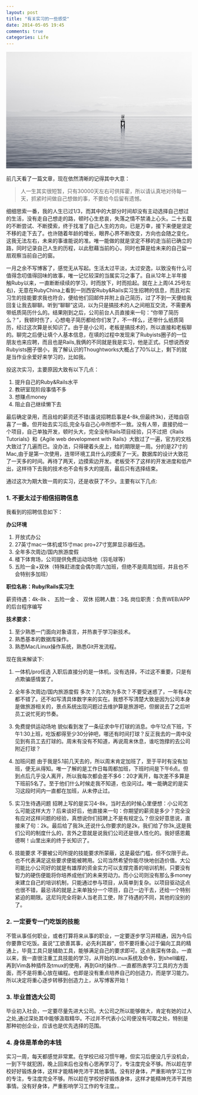 ```yaml
---
layout: post
title: "有关实习的一些感受"
date: 2014-05-05 19:45
comments: true
categories: Life
---
```

![](/images/20140505.jpg)

前几天看了一篇文章，现在依然清晰的记得其中大意：

> 人一生其实很短暂，只有30000天左右可供挥霍，所以请认真地对待每一天，抓紧时间做自己想做的事，不要给今后留有遗憾。

细细思索一番，我的人生已过1/3，而其中的大部分时间却没有主动选择自己想过的生活，没有走自己想走的路，顿时心生悲哀，失落之情不禁涌上心头。二十五载的不断尝试、不断摸索，终于找准了自己人生的方向，已是万幸，接下来便是坚定不移的走下去了。也许随着年龄的增长，眼界心界不断改变，方向也会随之变化，这我无法左右，未来的事谁能说的准。唯一能做的就是坚定不移的走当前已确立的路，同时记录自己人生的历程，以此慰藉当前的心，同时也算是给未来的自己留一扇观察当前自己的窗。

一月之余不写博客了，感觉无从写起。生活太过平淡，太过安逸，以致没有什么可值得念叨值得回味的故事，唯一记忆较深的当属实习之事了。自从12年上半年接触Ruby以来，一直断断续续的学习，时而放下，时而拾起。就在上上周(4.25号左右)，无意在RubyChina上看到一则西安Ruby&Rails实习生招聘的信息，而且对实习生的技能要求我也符合，便给他们回邮件并附上自己简历，过了不到一天便给我回复让我去聊聊。听到“聊聊”这词，以为只是搞技术的人之间相互交流，不需要再带纸质简历什么的。结果刚到之后，公司前台人员直接来一句：“你带了简历么？”，我顿时伤了，心想电子简历都给你们发了，不一样么，还带什么纸质简历，经过这次算是长知识了。由于是小公司，老板是搞技术的，所以直接和老板聊的。聊完之后便让填个人基本信息，在填的过程中发现来了Rubyists圈子的一位朋友也来应聘，而且也是Rails,我俩的不同就是我是实习，他是正式。只想说西安Rubyists圈子很小，我了解认识的Thoughtworks大概占了70%以上，剩下的就是当作业余爱好来学习的，比如我。

<!-- more -->

投这次实习，主要原因大致有以下几点：

1. 提升自己的Ruby&Rails水平
2. 教研室现阶段事情不多
3. 想赚点money
4. 阻止自己继续懒下去

最后确定录用，而且给的薪资还不错(虽说招聘启事是4-8k,但最终3k)，还暗自窃喜了一番。但开始去实习后,完全与自己心中所想不一致。没有人带，直接扔给一个项目，自己单独开发，顿时头大，完全没有Rails项目经验，只不过把《Rails Tutorials》和《Agile web development with Rails》大致过了一遍，官方的文档大致过了几遍而已。没办法，只得硬着头皮上，给的期限是一周。分的是27寸的Mac,由于是第一次使用，连带环境工具什么的摸索了一天。数据库的设计大致花了一天多的时间。再待了两天，边摸索边开发。老板受不了这样的开发进度和低产出，这样待下去我的技术也不会有多大的提高，最后只有选择结束。

通过这次为期大致一周的实习，还是收获了不少。主要有以下几点:

### 1. 不要太过于相信招聘信息

我看到的招聘信息如下：

**办公环境**

1. 开放式办公
2. 27英寸mac一体机或15寸mac pro+27寸宽屏显示器任选。
3. 全年多次周边/国内旅游度假
4. 楼下体育场，公司提供免费运动场地（羽毛球等）
5. 五险一金+双休（特殊赶进度会偶尔周六加班，但绝不是周周加班，并且也不会特别多加班）

**职位名称：Ruby/Rails实习生**

薪资待遇：4k-8k 、 五险一金 、 双休
招聘人数：3名
岗位职责：负责WEB/APP的后台程序编写

**技术要求：**

1. 至少熟悉一门面向对象语言，并热衷于学习新技术。
2. 熟悉基本的数据库操作。
3. 熟悉Mac/Linux操作系统，熟悉Git开发流程。

现在我来解读下:

1. 一体机/pro任选
入职后直接分的是一体机，没有选择，不过这不重要，只是有点欺骗感情罢了。

2. 全年多次周边/国内旅游度假
多次？几次称为多次？不要受迷惑了，一年有4次都不错了。还不如写清具体数字来的实在。我想不写清楚大致是因为公司本身是做旅游相关的，景点系统出现问题过去维护算是旅游吧，但据说去了之后听员工说忙死的节奏。

3. 免费提供运动场地
貌似看到发了一条征求中午打球的消息。中午12点下班，下午1:30上班，吃饭都得至少30分钟吧，哪还有时间打球？反正我去的一周中没见到有员工去打球的。周末有没有不知道，再说周末休息，谁吃饱撑的去公司附近打球？

4. 加班问题
由于我是5.1前几天去的，所以周末肯定加班了，至于平时有没有加班，便无从得知。唯一了解的是工作日每周都加班，下班时间是下午6点。但到点后几乎没人离开，所以我每次都会差不多6：20才离开，每次差不多算是下班前5名了。至于他们什么时候走我不知道，也没问过。唯一能确定的是实习这段时间内一直都在加班，从未停止过。

5. 实习生待遇问题
招聘上写的是实习4-8k，当时去的时候心里便想：小公司怎么可能这样大方？后来谈好后，他直接来一句：你期望的薪资是多少？完全没有应对这样问题的经验，真想说你们招聘上不是有规定么？但没好意思说，直接来了句：2k。最后给了我3k,还说什么你要求的是2k，我们给了你3k,这是我们公司的制度什么的，言外之意就是说我们公司还是很人性化的。我好感恩戴德啊！山里出来的终于长知识了。

6. 技能要求
不要被公司所提的技能要求所蒙蔽，这是最低门槛，但不仅限于此。也不代表满足这些要求便能被聘用。公司当然希望你能尽快地创造价值。大公司能比小公司好的就是有雄厚的资金实力可以支撑完善的培训机制，只要没有智力的硬伤便能将你培养成他们的未来劳动力。而小公司则没有那么多money来建立自己的培训机制，只能通过参与项目，从简单到复杂。以项目驱动这点也很不错，最忌讳的就是上来单独分一个项目，自己一边干去，还给一个特别紧迫的期限。这尼玛完全将新人当老员工使，除了待遇的不同，其他的没别的了。

### 2. 一定要专一门吃饭的技能
不管从事任何职业，或者打算将来从事的职业，一定要逐步学习并精通，因为今后你要靠它吃饭。虽说“工欲善其事，必先利其器”，但不要将重心过于偏向工具的精通上，毕竟工具只是辅助工具，能够满足自己的要求即可。这点我深有体会。一直以来，我一直很注重工具技能的学习，从开始的Linux系统及命令，到shell编程，再到Vim各种插件及tmux的使用，再到Git的操作...一直都热衷学习工具的方方面面，而不是将重心放在编程。也即是没有重点培养自己的创造力，而是学习能力。所以决定将重心逐步转移到创造力上，从写博客开始！

### 3. 毕业首选大公司
毕业初入社会，一定要尽量先进大公司。大公司之所以能够做大，肯定有她的过人之处,通过深处其中能够汲取精华。不过并不代表小公司便没有可取之处，特别是那种初创企业，应该也是优先选择的范围。

### 4. 身体是革命的本钱
实习一周，每天都感觉非常累。在学校已经习惯午睡，但实习后便没几乎没机会，一到下午就犯困，晚上回来后也没有心思再学习了，专注度完全不够。所以趁在学校好好锻炼身体，这样才能精神充沛干其他事情。没有好身体，严重影响学习工作的专注，专注度完全不够。所以趁在学校好好锻炼身体，这样才能精神充沛干其他事情。没有好身体，严重影响学习工作的专注度。。
